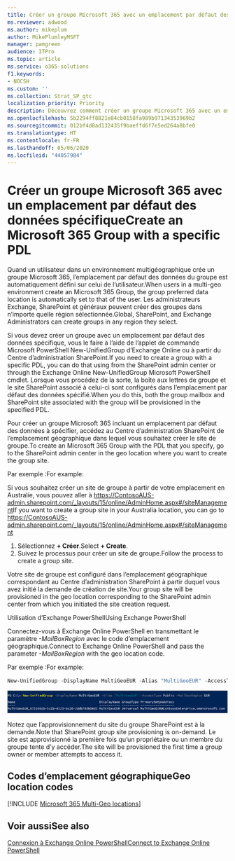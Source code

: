 ```yaml
---
title: Créer un groupe Microsoft 365 avec un emplacement par défaut des données spécifique
ms.reviewer: adwood
ms.author: mikeplum
author: MikePlumleyMSFT
manager: pamgreen
audience: ITPro
ms.topic: article
ms.service: o365-solutions
f1.keywords:
- NOCSH
ms.custom: ''
ms.collection: Strat_SP_gtc
localization_priority: Priority
description: Découvrez comment créer un groupe Microsoft 365 avec un emplacement par défaut des données spécifique dans un environnement multigéographique.
ms.openlocfilehash: 5b2294ff8821e84cb0158fa989b97134353969b2
ms.sourcegitcommit: 012bf4d8ad132435f9baeffd6f7e5ed264a8bfe0
ms.translationtype: HT
ms.contentlocale: fr-FR
ms.lasthandoff: 05/06/2020
ms.locfileid: "44057984"
---
```

# <a name="create-an-microsoft-365-group-with-a-specific-pdl"></a><span data-ttu-id="a4823-103">Créer un groupe Microsoft 365 avec un emplacement par défaut des données spécifique</span><span class="sxs-lookup"><span data-stu-id="a4823-103">Create an Microsoft 365 Group with a specific PDL</span></span>

<span data-ttu-id="a4823-104">Quand un utilisateur dans un environnement multigéographique crée un groupe Microsoft 365, l’emplacement par défaut des données du groupe est automatiquement défini sur celui de l’utilisateur.</span><span class="sxs-lookup"><span data-stu-id="a4823-104">When users in a multi-geo environment create an Microsoft 365 Group, the group preferred data location is automatically set to that of the user.</span></span> <span data-ttu-id="a4823-105">Les administrateurs Exchange, SharePoint et généraux peuvent créer des groupes dans n’importe quelle région sélectionnée.</span><span class="sxs-lookup"><span data-stu-id="a4823-105">Global, SharePoint, and Exchange Administrators can create groups in any region they select.</span></span> 

<span data-ttu-id="a4823-106">Si vous devez créer un groupe avec un emplacement par défaut des données spécifique, vous le faire à l’aide de l’applet de commande Microsoft PowerShell New-UnifiedGroup d’Exchange Online ou à partir du Centre d’administration SharePoint.</span><span class="sxs-lookup"><span data-stu-id="a4823-106">If you need to create a group with a specific PDL, you can do that using from the SharePoint admin center or through the Exchange Online New-UnifiedGroup Microsoft PowerShell cmdlet.</span></span> <span data-ttu-id="a4823-107">Lorsque vous procédez de la sorte, la boîte aux lettres de groupe et le site SharePoint associé à celui-ci sont configurés dans l’emplacement par défaut des données spécifié.</span><span class="sxs-lookup"><span data-stu-id="a4823-107">When you do this, both the group mailbox and SharePoint site associated with the group will be provisioned in the specified PDL.</span></span>

<span data-ttu-id="a4823-108">Pour créer un groupe Microsoft 365 incluant un emplacement par défaut des données à spécifier, accédez au Centre d’administration SharePoint de l’emplacement géographique dans lequel vous souhaitez créer le site de groupe.</span><span class="sxs-lookup"><span data-stu-id="a4823-108">To create an Microsoft 365 Group with the PDL that you specify, go to the SharePoint admin center in the geo location where you want to create the group site.</span></span>

<span data-ttu-id="a4823-109">Par exemple :</span><span class="sxs-lookup"><span data-stu-id="a4823-109">For example:</span></span>

<span data-ttu-id="a4823-110">Si vous souhaitez créer un site de groupe à partir de votre emplacement en Australie, vous pouvez aller à https://ContosoAUS-admin.sharepoint.com/_layouts/15/online/AdminHome.aspx#/siteManagement</span><span class="sxs-lookup"><span data-stu-id="a4823-110">If you want to create a group site in your Australia location, you can go to https://ContosoAUS-admin.sharepoint.com/_layouts/15/online/AdminHome.aspx#/siteManagement</span></span>

1. <span data-ttu-id="a4823-111">Sélectionnez **+ Créer**.</span><span class="sxs-lookup"><span data-stu-id="a4823-111">Select **+ Create**.</span></span>
2. <span data-ttu-id="a4823-112">Suivez le processus pour créer un site de groupe.</span><span class="sxs-lookup"><span data-stu-id="a4823-112">Follow the process to create a group site.</span></span>

<span data-ttu-id="a4823-113">Votre site de groupe est configuré dans l’emplacement géographique correspondant au Centre d’administration SharePoint à partir duquel vous avez initié la demande de création de site.</span><span class="sxs-lookup"><span data-stu-id="a4823-113">Your group site will be provisioned in the geo location corresponding to the SharePoint admin center from which you initiated the site creation request.</span></span> 

<span data-ttu-id="a4823-114">Utilisation d’Exchange PowerShell</span><span class="sxs-lookup"><span data-stu-id="a4823-114">Using Exchange PowerShell</span></span> 

<span data-ttu-id="a4823-115">Connectez-vous à Exchange Online PowerShell en transmettant le paramètre *-MailBoxRegion* avec le code d’emplacement géographique.</span><span class="sxs-lookup"><span data-stu-id="a4823-115">Connect to Exchange Online PowerShell and pass the parameter *-MailBoxRegion* with the geo location code.</span></span>

<span data-ttu-id="a4823-116">Par exemple :</span><span class="sxs-lookup"><span data-stu-id="a4823-116">For example:</span></span> 

```PowerShell
New-UnifiedGroup -DisplayName MultiGeoEUR -Alias "MultiGeoEUR" -AccessType Public -MailboxRegion EUR 
```

![Capture d’écran de la cmdlet PowerShell New-UnifiedGroup avec la syntaxe](media/multi-geo-new-group-with-pdl-powershell.png)

<span data-ttu-id="a4823-118">Notez que l’approvisionnement du site du groupe SharePoint est à la demande.</span><span class="sxs-lookup"><span data-stu-id="a4823-118">Note that SharePoint group site provisioning is on-demand.</span></span> <span data-ttu-id="a4823-119">Le site est approvisionné la première fois qu’un propriétaire ou un membre du groupe tente d’y accéder.</span><span class="sxs-lookup"><span data-stu-id="a4823-119">The site will be provisioned the first time a group owner or member attempts to access it.</span></span>

## <a name="geo-location-codes"></a><span data-ttu-id="a4823-120">Codes d’emplacement géographique</span><span class="sxs-lookup"><span data-stu-id="a4823-120">Geo location codes</span></span>

[!INCLUDE [Microsoft 365 Multi-Geo locations](includes/office-365-multi-geo-locations.md)]

## <a name="see-also"></a><span data-ttu-id="a4823-121">Voir aussi</span><span class="sxs-lookup"><span data-stu-id="a4823-121">See also</span></span>

[<span data-ttu-id="a4823-122">Connexion à Exchange Online PowerShell</span><span class="sxs-lookup"><span data-stu-id="a4823-122">Connect to Exchange Online PowerShell</span></span>](https://docs.microsoft.com/powershell/exchange/exchange-online/connect-to-exchange-online-powershell/connect-to-exchange-online-powershell)
